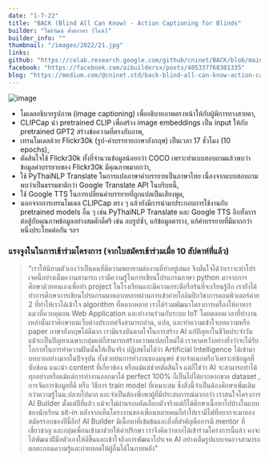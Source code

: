 ```yaml
---
date: "1-7-22"
title: "BACK (Blind All Can Know) - Action Captioning for Blinds"
builder: "โชติวัฒน์ ตั้งสถาพร (ไนน์)"
builder_info: ""
thumbnail: "/images/2022/21.jpg"
links:
github: "https://colab.research.google.com/github/cninet/BACK/blob/main/BACK.ipynb"
facebook: "https://facebook.com/aibuildersx/posts/405337768301335"
blog: "https://medium.com/@cninet.std/back-blind-all-can-know-action-captioning-a10a3fa85695"
---
```


![image](/images/2022/21.jpg)

- โมเดลอธิบายรูปภาพ (image captioning) เพื่ออธิบายภาพตรงหน้าให้กับผู้พิการทางสายตา,
- CLIPCap นำ pretrained CLIP เพื่อสร้าง image embeddings เป็น input ให้กับ pretrained GPT2 สร้างข้อความที่ตรงกับภาพ,
- เทรนโมเดลด้วย Flickr30k (รูป-คำบรรยายภาษาอังกฤษ) เป็นเวลา 17 ชั่วโมง (10 epochs),
- ตัดสินใจใช้ Flickr30k ทั้งที่จำนวนข้อมูลน้อยกว่า COCO เพราะทำแบบสอบถามแล้วพบว่าข้อมูลคำบรรยายของ Flickr30k มีคุณภาพมากกว่า,
- ใช้ PyThaiNLP Translate ในการแปลภาษาคำบรรยายเป็นภาษาไทย เนื่องจากแบบสอบถามพบว่าเป็นธรรมชาติกว่า Google Translate API ในบริบทนี้,
- ใช้ Google TTS ในการเปลี่ยนคำบรรยายที่ถูกแปลเป็นเสียงพูด,
- นอกจากการเทรนโมเดล CLIPCap ตรง ๆ แล้วยังมีการนำมาประกอบการใช้งานกับ pretrained models อื่น ๆ เช่น PyThaiNLP Translate และ Google TTS อีกทั้งการต่อสู้กับคุณภาพข้อมูลอย่างสมศักดิ์ศรี เช่น ลบรูปซ้ำ, แก้ข้อมูลตาราง, แก้คำบรรยายที่มีมากกว่าหนึ่งประโยคต่อกัน ฯลฯ

### แรงจูงในในการเข้าร่วมโครงการ (จากใบสมัครเข้าร่วมเมื่อ 10 สัปดาห์ที่แล้ว)

> "เราให้นิยามตัวเองว่าเป็นคนที่มีความพยายามต่องานที่ทำอยู่เสมอ จึงมั่นใจได้ว่าเราจะทำโปรเจคนี้อย่างเต็มความสามารถ เรามีความรู้ในการเขียนโปรแกรมภาษา python มาจากการศึกษาด้วยตนเองเพื่อทำ project ในโรงเรียนและมีความกระตือรือร้นที่จะเรียนรู้อีก เรายังได้ทำการศึกษาการเขียนโปรแกรมมาหลากหลายผ่านการเข้าค่ายโอลิมปิกวิชาการคอมพิวเตอร์ค่าย 2 ที่ทำให้เราได้เข้าใจ algorithm ที่หลากหลาย เราได้ร่วมพัฒนาโครงการเครื่องให้อาหารแมวที่ควบคุมบน Web Application และทำงานร่วมกับระบบ IoT โดยตลอดเวลาที่ทำงานเหล่านั้นเราศึกษาบนเว็บต่างประเทศจึงสามารถอ่าน, แปล, และทำความเข้าใจบทความหรือ paper ภาษาอังกฤษได้ดีมาก เรามีแรงบันดาลใจในการสร้าง AI แก้ปัญหาในชีวิตประจำวัน แม้จะเป็นปัญหาเฉพาะกลุ่มแต่ก็สามารถสร้างความแปลกใหม่ได้ เราคาดหวังอย่างยิ่งว่าจะได้รับโอกาสในการทำความฝันนั้นให้เป็นจริง  ปฏิเสธไม่ได้ว่า Artificial Intelligence ได้เข้ามาบทบาทอย่างมากในปัจจุบัน ทั้งช่วยย่นการทำงานของมนุษย์ ช่วยจำแนกหรือวิเคราะห์ข้อมูลที่ซับซ้อน แนะนำ content ที่เกี่ยวข้อง หรือแม้แต่ช่วยตัดสินใจ แต่ก็ใช่ว่า AI จะสามารถทำได้ทุกอย่างหรือแม้แต่การทำงานออกมาได้ perfect 100% ก็เป็นไปได้ยากหากขาด dataset , การจัดการข้อมูลที่ดี หรือ วิธีการ train model ที่เหมาะสม ซึ่งสิ่งนี้จำเป็นต้องศึกษาเพิ่มเติมกว่าความรู้ในม.ปลายไปมาก และจำเป็นต้องพึ่งพาผู้ที่มีประสบการณ์มากกว่า  เราสนใจโครงการ AI Builder ตั้งแต่ปีที่แล้ว แม้จะไม่ผ่านรอบคัดเลือกตัวจริงแต่ก็ได้ศึกษาเนื้อหาไปบ้างในแบบของนักเรียน sit-in หลังจากเห็นโครงงานของเพื่อนหลายคนก็ทำให้เรามีไฟที่อยากจะมาลองสมัครรอบของปีนี้อีก! AI Builder มีเนื้อหาที่เข้มข้นและสิ่งที่สำคัญคือการมี mentor ที่เชี่ยวชาญ และกลุ่มเพื่อนเข้ามาช่วยให้คำปรึกษา เราจึงคิดว่าหากได้เข้าร่วมโครงการนี้แล้ว คงจะได้พัฒนาฝีมือตัวเองให้ดีขึ้นและเข้าใจถึงการพัฒนาโปรเจค AI อย่างเต็มรูปแบบจนอาจสามารถตกตะกอนความรู้และถ่ายทอดให้ผู้อื่นได้ในภายหลัง"